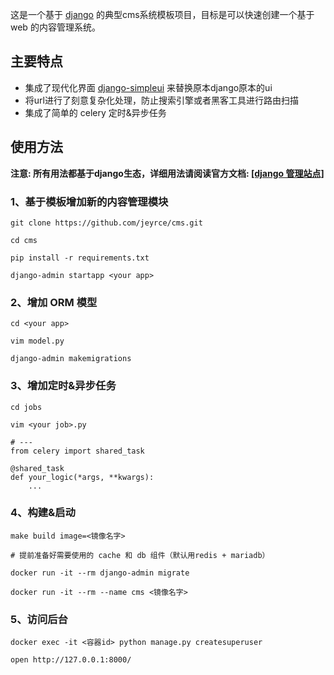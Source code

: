 这是一个基于 [django](https://github.com/django/django) 的典型cms系统模板项目，目标是可以快速创建一个基于 web 的内容管理系统。

## 主要特点

- 集成了现代化界面 [django-simpleui](https://github.com/newpanjing/simpleui) 来替换原本django原本的ui
- 将url进行了刻意复杂化处理，防止搜索引擎或者黑客工具进行路由扫描
- 集成了简单的 celery 定时&异步任务

## 使用方法

**注意: 所有用法都基于django生态，详细用法请阅读官方文档: [[django 管理站点]](https://docs.djangoproject.com/zh-hans/4.1/ref/contrib/admin/)**

### 1、基于模板增加新的内容管理模块

```shell
git clone https://github.com/jeyrce/cms.git

cd cms

pip install -r requirements.txt

django-admin startapp <your app>
```

### 2、增加 ORM 模型

```shell
cd <your app>

vim model.py

django-admin makemigrations
```

### 3、增加定时&异步任务

```shell
cd jobs

vim <your job>.py

# --- 
from celery import shared_task

@shared_task
def your_logic(*args, **kwargs):
    ...
```

### 4、构建&启动

```shell
make build image=<镜像名字>

# 提前准备好需要使用的 cache 和 db 组件（默认用redis + mariadb）

docker run -it --rm django-admin migrate

docker run -it --rm --name cms <镜像名字> 
```

### 5、访问后台

```shell
docker exec -it <容器id> python manage.py createsuperuser

open http://127.0.0.1:8000/
```
